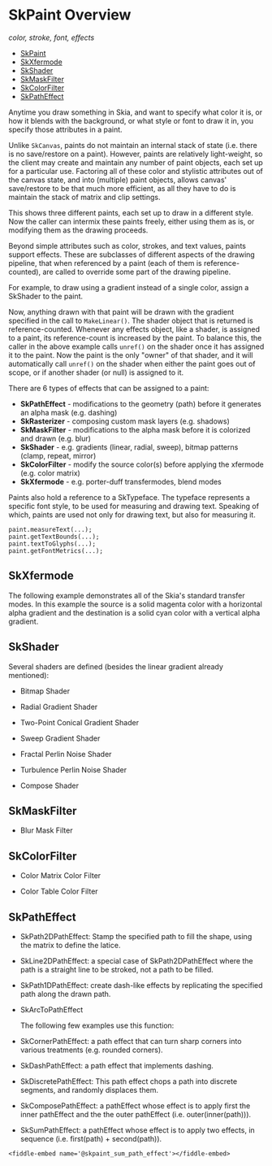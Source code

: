 SkPaint Overview
=======
<span id="top"></span>

*color, stroke, font, effects*

<div class="float">
  <ul>
    <li><a href="#">SkPaint</a></li>
    <li><a href="#SkXfermode">SkXfermode</a></li>
    <li><a href="#SkShader">SkShader</a></li>
    <li><a href="#SkMaskFilter">SkMaskFilter</a></li>
    <li><a href="#SkColorFilter">SkColorFilter</a></li>
    <li><a href="#SkPathEffect">SkPathEffect</a></li>
  </ul>
</div>


Anytime you draw something in Skia, and want to specify what color it
is, or how it blends with the background, or what style or font to
draw it in, you specify those attributes in a paint.

Unlike `SkCanvas`, paints do not maintain an internal stack of state
(i.e. there is no save/restore on a paint). However, paints are
relatively light-weight, so the client may create and maintain any
number of paint objects, each set up for a particular use. Factoring
all of these color and stylistic attributes out of the canvas state,
and into (multiple) paint objects, allows canvas' save/restore to be
that much more efficient, as all they have to do is maintain the stack
of matrix and clip settings.

<fiddle-embed name='@skpaint_skia'></fiddle-embed>

This shows three different paints, each set up to draw in a different
style. Now the caller can intermix these paints freely, either using
them as is, or modifying them as the drawing proceeds.

<fiddle-embed name='@skpaint_mix'></fiddle-embed>

Beyond simple attributes such as color, strokes, and text values,
paints support effects. These are subclasses of different aspects of
the drawing pipeline, that when referenced by a paint (each of them is
reference-counted), are called to override some part of the drawing
pipeline.

For example, to draw using a gradient instead of a single color,
assign a SkShader to the paint.

<fiddle-embed name='@skpaint_shader'></fiddle-embed>

Now, anything drawn with that paint will be drawn with the gradient
specified in the call to `MakeLinear()`. The shader object that is
returned is reference-counted. Whenever any effects object, like a
shader, is assigned to a paint, its reference-count is increased by
the paint. To balance this, the caller in the above example calls
`unref()` on the shader once it has assigned it to the paint. Now the
paint is the only "owner" of that shader, and it will automatically
call `unref()` on the shader when either the paint goes out of scope, or
if another shader (or null) is assigned to it.

There are 6 types of effects that can be assigned to a paint:

*   **SkPathEffect** - modifications to the geometry (path) before it
    generates an alpha mask (e.g. dashing)
*   **SkRasterizer** - composing custom mask layers (e.g. shadows)
*   **SkMaskFilter** - modifications to the alpha mask before it is
    colorized and drawn (e.g. blur)
*   **SkShader** - e.g. gradients (linear, radial, sweep), bitmap patterns
    (clamp, repeat, mirror)
*   **SkColorFilter** - modify the source color(s) before applying the
    xfermode (e.g. color matrix)
*   **SkXfermode** - e.g. porter-duff transfermodes, blend modes

Paints also hold a reference to a SkTypeface. The typeface represents
a specific font style, to be used for measuring and drawing
text. Speaking of which, paints are used not only for drawing text,
but also for measuring it.

<!--?prettify lang=cc?-->

    paint.measureText(...);
    paint.getTextBounds(...);
    paint.textToGlyphs(...);
    paint.getFontMetrics(...);

<span id="SkXfermode"></span>

SkXfermode
----------

The following example demonstrates all of the Skia's standard transfer
modes.  In this example the source is a solid magenta color with a
horizontal alpha gradient and the destination is a solid cyan color
with a vertical alpha gradient.

<fiddle-embed name='@skpaint_xfer'></fiddle-embed>

<span id="SkShader"></span>

SkShader
--------

Several shaders are defined (besides the linear gradient already mentioned):

*   Bitmap Shader

    <fiddle-embed name='@skpaint_bitmap_shader'></fiddle-embed>

*   Radial Gradient Shader

    <fiddle-embed name='@skpaint_radial'></fiddle-embed>

*  Two-Point Conical Gradient Shader

    <fiddle-embed name='@skpaint_2pt'></fiddle-embed>


*   Sweep Gradient Shader

    <fiddle-embed name='@skpaint_sweep'></fiddle-embed>

*   Fractal Perlin Noise Shader

    <fiddle-embed name='@skpaint_perlin'></fiddle-embed>

*   Turbulence Perlin Noise Shader

    <fiddle-embed name='@skpaint_turb'></fiddle-embed>

*   Compose Shader

    <fiddle-embed name='@skpaint_compose_shader'></fiddle-embed>


<span id="SkMaskFilter"></span>

SkMaskFilter
------------

*   Blur Mask Filter

    <fiddle-embed name='@skpaint_blur_mask_filter'></fiddle-embed>


<span id="SkColorFilter"></span>

SkColorFilter
-------------

*   Color Matrix Color Filter

    <fiddle-embed name='@skpaint_matrix_color_filter'></fiddle-embed>

*   Color Table Color Filter

    <fiddle-embed name='@skpaint_color_table_filter'></fiddle-embed>

<span id="SkPathEffect"></span>

SkPathEffect
------------

*   SkPath2DPathEffect: Stamp the specified path to fill the shape,
    using the matrix to define the latice.

    <fiddle-embed name='@skpaint_path_2d_path_effect'></fiddle-embed>

*   SkLine2DPathEffect: a special case of SkPath2DPathEffect where the
    path is a straight line to be stroked, not a path to be filled.

    <fiddle-embed name='@skpaint_line_2d_path_effect'></fiddle-embed>

*   SkPath1DPathEffect: create dash-like effects by replicating the specified path along the drawn path.

    <fiddle-embed name='@skpaint_path_1d_path_effect'></fiddle-embed>

*   SkArcToPathEffect

	The following few examples use this function:

    <fiddle-embed name='@skpaint_arc_to_path_effect'></fiddle-embed>

*   SkCornerPathEffect: a path effect that can turn sharp corners into
    various treatments (e.g. rounded corners).

    <fiddle-embed name='@skpaint_corner_path_effects'></fiddle-embed>

*   SkDashPathEffect:  a path effect that implements dashing.

    <fiddle-embed name='@skpaint_dash_path_effect'></fiddle-embed>

*   SkDiscretePathEffect: This path effect chops a path into discrete
    segments, and randomly displaces them.

    <fiddle-embed name='@skpaint_discrete_path_effect'></fiddle-embed>

*   SkComposePathEffect: a pathEffect whose effect is to apply
    first the inner pathEffect and the the outer pathEffect (i.e.
    outer(inner(path))).

    <fiddle-embed name='@skpaint_compose_path_effect'></fiddle-embed>

*    SkSumPathEffect: a pathEffect whose effect is to apply two effects,
     in sequence (i.e. first(path) + second(path)).

    <fiddle-embed name='@skpaint_sum_path_effect'></fiddle-embed>


